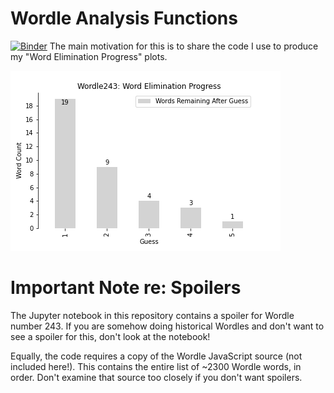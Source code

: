 # Wordle Analysis Functions
[![Binder](https://mybinder.org/badge_logo.svg)](https://mybinder.org/v2/gh/MarkNOakden/Wordle/HEAD?labpath=wordle_elimination_graph.ipynb)
The main motivation for this is to share the code I use to produce my "Word Elimination Progress" plots.

![Image](wordle243_progress.png)

# Important Note re: Spoilers

The Jupyter notebook in this repository contains a spoiler for Wordle number 243.  If you are somehow doing historical Wordles and don't want to see a spoiler for this, don't look at the notebook!

Equally, the code requires a copy of the Wordle JavaScript source (not included here!). This contains the entire list of ~2300 Wordle words, in order.  Don't examine that source too closely if you don't want spoilers.
